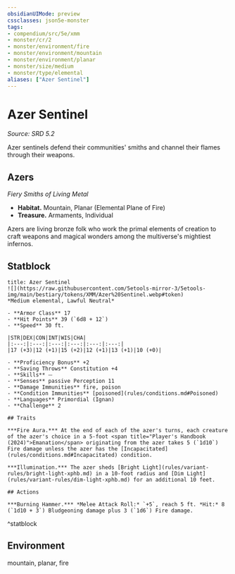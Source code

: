 ```yaml
---
obsidianUIMode: preview
cssclasses: json5e-monster
tags:
- compendium/src/5e/xmm
- monster/cr/2
- monster/environment/fire
- monster/environment/mountain
- monster/environment/planar
- monster/size/medium
- monster/type/elemental
aliases: ["Azer Sentinel"]
---
```

# Azer Sentinel
*Source: SRD 5.2*  

Azer sentinels defend their communities' smiths and channel their flames through their weapons.

## Azers

*Fiery Smiths of Living Metal*

- **Habitat.** Mountain, Planar (Elemental Plane of Fire)  
- **Treasure.** Armaments, Individual  

Azers are living bronze folk who work the primal elements of creation to craft weapons and magical wonders among the multiverse's mightiest infernos.

## Statblock

```ad-statblock
title: Azer Sentinel
![](https://raw.githubusercontent.com/5etools-mirror-3/5etools-img/main/bestiary/tokens/XMM/Azer%20Sentinel.webp#token)
*Medium elemental, Lawful Neutral*

- **Armor Class** 17
- **Hit Points** 39 (`6d8 + 12`)
- **Speed** 30 ft.

|STR|DEX|CON|INT|WIS|CHA|
|:---:|:---:|:---:|:---:|:---:|:---:|
|17 (+3)|12 (+1)|15 (+2)|12 (+1)|13 (+1)|10 (+0)|

- **Proficiency Bonus** +2
- **Saving Throws** Constitution +4
- **Skills** ⏤
- **Senses** passive Perception 11
- **Damage Immunities** fire, poison
- **Condition Immunities** [poisoned](rules/conditions.md#Poisoned)
- **Languages** Primordial (Ignan)
- **Challenge** 2

## Traits

***Fire Aura.*** At the end of each of the azer's turns, each creature of the azer's choice in a 5-foot <span title="Player's Handbook (2024)">Emanation</span> originating from the azer takes 5 (`1d10`) Fire damage unless the azer has the [Incapacitated](rules/conditions.md#Incapacitated) condition.

***Illumination.*** The azer sheds [Bright Light](rules/variant-rules/bright-light-xphb.md) in a 10-foot radius and [Dim Light](rules/variant-rules/dim-light-xphb.md) for an additional 10 feet.

## Actions

***Burning Hammer.*** *Melee Attack Roll:* `+5`, reach 5 ft. *Hit:* 8 (`1d10 + 3`) Bludgeoning damage plus 3 (`1d6`) Fire damage.
```
^statblock

## Environment

mountain, planar, fire